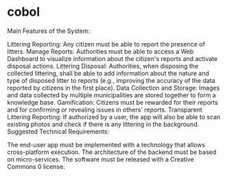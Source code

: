 # cobol
Main Features of the System:

Littering Reporting: Any citizen must be able to report the presence of litters.
Manage Reports: Authorities must be able to access a Web Dashboard to visualize information about the citizen's reports and activate disposal actions.
Littering Disposal: Authorities, when disposing the collected littering, shall be able to add information about the nature and type of disposed litter to reports (e.g., improving the accuracy of the data reported by citizens in the first place).
Data Collection and Storage: Images and data collected by multiple municipalities are stored together to form a knowledge base.
Gamification: Citizens must be rewarded for their reports and for confirming or revealing issues in others' reports.
Transparent Littering Reporting: If authorized by a user, the app will also be able to scan existing photos and check if there is any littering in the background.
Suggested Technical Requirements:

The end-user app must be implemented with a technology that allows cross-platform execution.
The architecture of the backend must be based on micro-services.
The software must be released with a Creative Commons 0 license.
